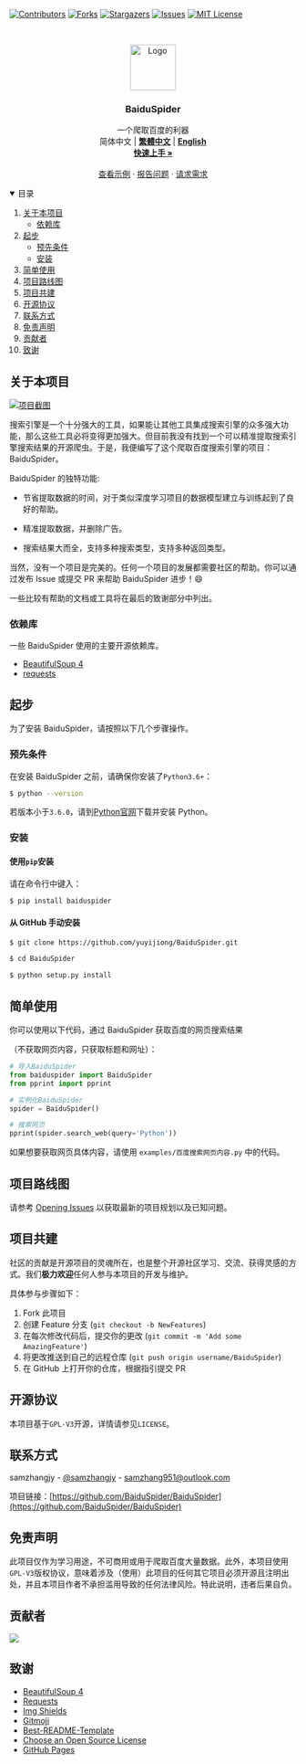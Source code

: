<!--
*** Thanks for checking out the Best-README-Template. If you have a suggestion
*** that would make this better, please fork the repo and create a pull request
*** or simply open an issue with the tag "enhancement".
*** Thanks again! Now go create something AMAZING! :D
-->



<!-- PROJECT SHIELDS -->
<!--
*** I'm using markdown "reference style" links for readability.
*** Reference links are enclosed in brackets [ ] instead of parentheses ( ).
*** See the bottom of this document for the declaration of the reference variables
*** for contributors-url, forks-url, etc. This is an optional, concise syntax you may use.
*** https://www.markdownguide.org/basic-syntax/#reference-style-links
-->
[![Contributors][contributors-shield]][contributors-url]
[![Forks][forks-shield]][forks-url]
[![Stargazers][stars-shield]][stars-url]
[![Issues][issues-shield]][issues-url]
[![MIT License][license-shield]][license-url]



<!-- PROJECT LOGO -->
<br />
<p align="center">
  <a href="https://github.com/BaiduSpider/BaiduSpider">
    <img src="https://baiduspider.github.io/assets/logo.png" alt="Logo" width="80" height="80">
  </a>

  <h3 align="center">BaiduSpider</h3>

  <p align="center">
    一个爬取百度的利器
    <br />
    <span>简体中文</span>
    |
    <a href="https://github.com/BaiduSpider/BaiduSpider/blob/dev/README-zh-tw.md"><strong>繁體中文</strong></a>
    |
    <a href="https://github.com/BaiduSpider/BaiduSpider/blob/dev/README-en.md"><strong>English</strong></a>
    <br />
    <a href="https://baiduspider.github.io/"><strong>快速上手 »</strong></a>
    <br />
    <br />
    <a href="https://baiduspider.github.io/usage/get-started/">查看示例</a>
    ·
    <a href="https://github.com/BaiduSpider/BaiduSpider/issues">报告问题</a>
    ·
    <a href="https://github.com/BaiduSpider/BaiduSpider/issues">请求需求</a>
  </p>
</p>



<!-- TABLE OF CONTENTS -->
<details open="open">
  <summary>目录</summary>
  <ol>
    <li>
      <a href="#关于本项目">关于本项目</a>
      <ul>
        <li><a href="#依赖库">依赖库</a></li>
      </ul>
    </li>
    <li>
      <a href="#起步">起步</a>
      <ul>
        <li><a href="#预先条件">预先条件</a></li>
        <li><a href="#安装">安装</a></li>
      </ul>
    </li>
    <li><a href="#简单使用">简单使用</a></li>
    <li><a href="#项目路线图">项目路线图</a></li>
    <li><a href="#项目共建">项目共建</a></li>
    <li><a href="#开源协议">开源协议</a></li>
    <li><a href="#联系方式">联系方式</a></li>
    <li><a href="#免责声明">免责声明</a></li>
    <li><a href="#贡献者">贡献者</a></li>
    <li><a href="#致谢">致谢</a></li>
  </ol>
</details>


<!-- ## 警告

此分支为`dev`分支（开发分支）。该分支的所有代码或功能都可能不稳定，仅供参考。不建议在开源项目中使用此分支的 BaiduSpider。 -->


<!-- ABOUT THE PROJECT -->
## 关于本项目

[![项目截图][product-screenshot]](https://baiduspider.github.io)

搜索引擎是一个十分强大的工具，如果能让其他工具集成搜索引擎的众多强大功能，那么这些工具必将变得更加强大。但目前我没有找到一个可以精准提取搜索引擎搜索结果的开源爬虫。于是，我便编写了这个爬取百度搜索引擎的项目：BaiduSpider。

BaiduSpider 的独特功能:
* 节省提取数据的时间，对于类似深度学习项目的数据模型建立与训练起到了良好的帮助。

* 精准提取数据，并删除广告。

* 搜索结果大而全，支持多种搜索类型，支持多种返回类型。

当然，没有一个项目是完美的。任何一个项目的发展都需要社区的帮助。你可以通过发布 Issue 或提交 PR 来帮助 BaiduSpider 进步！:smile:

一些比较有帮助的文档或工具将在最后的致谢部分中列出。

### 依赖库

一些 BaiduSpider 使用的主要开源依赖库。

* [BeautifulSoup 4](https://www.crummy.com/software/BeautifulSoup/)
* [requests](https://docs.python-requests.org/zh_CN/latest/)



<!-- GETTING STARTED -->
## 起步

为了安装 BaiduSpider，请按照以下几个步骤操作。

### 预先条件

在安装 BaiduSpider 之前，请确保你安装了`Python3.6+`：

```sh
$ python --version
```

若版本小于`3.6.0`，请到[Python官网](https://www.python.org/downloads/)下载并安装 Python。

### 安装

#### 使用`pip`安装

请在命令行中键入：

```sh
$ pip install baiduspider
```

#### 从 GitHub 手动安装

```sh
$ git clone https://github.com/yuyijiong/BaiduSpider.git

$ cd BaiduSpider

$ python setup.py install
```


<!-- USAGE EXAMPLES -->
## 简单使用

你可以使用以下代码，通过 BaiduSpider 获取百度的网页搜索结果

（不获取网页内容，只获取标题和网址）：

```python
# 导入BaiduSpider
from baiduspider import BaiduSpider
from pprint import pprint

# 实例化BaiduSpider
spider = BaiduSpider()

# 搜索网页
pprint(spider.search_web(query='Python'))
```

如果想要获取网页具体内容，请使用 ```examples/百度搜索网页内容.py``` 中的代码。


<!-- ROADMAP -->
## 项目路线图

请参考 [Opening Issues](https://github.com/BaiduSpider/BaiduSpider/issues) 以获取最新的项目规划以及已知问题。



<!-- CONTRIBUTING -->
## 项目共建

社区的贡献是开源项目的灵魂所在，也是整个开源社区学习、交流、获得灵感的方式。我们**极力欢迎**任何人参与本项目的开发与维护。

具体参与步骤如下：

1. Fork 此项目
2. 创建 Feature 分支 (`git checkout -b NewFeatures`)
3. 在每次修改代码后，提交你的更改 (`git commit -m 'Add some AmazingFeature'`)
4. 将更改推送到自己的远程仓库 (`git push origin username/BaiduSpider`)
5. 在 GitHub 上打开你的仓库，根据指引提交 PR



<!-- LICENSE -->
## 开源协议

本项目基于`GPL-V3`开源，详情请参见`LICENSE`。



<!-- CONTACT -->
## 联系方式

samzhangjy - [@samzhangjy](https://twitter.com/samzhangjy) - samzhang951@outlook.com

项目链接：[https://github.com/BaiduSpider/BaiduSpider](https://github.com/BaiduSpider/BaiduSpider)


## 免责声明

此项目仅作为学习用途，不可商用或用于爬取百度大量数据。此外，本项目使用`GPL-V3`版权协议，意味着涉及（使用）此项目的任何其它项目必须开源且注明出处，并且本项目作者不承担滥用导致的任何法律风险。特此说明，违者后果自负。


## 贡献者

<a href="https://github.com/baiduspider/baiduspider/graphs/contributors">
  <img src="https://contrib.rocks/image?repo=baiduspider/baiduspider" />
</a>


<!-- ACKNOWLEDGEMENTS -->
## 致谢
* [BeautifulSoup 4](https://www.crummy.com/software/BeautifulSoup/)
* [Requests](https://docs.python-requests.org/zh_CN/latest/)
* [Img Shields](https://shields.io)
* [Gitmoji](https://gitmoji.dev/)
* [Best-README-Template](https://github.com/othneildrew/Best-README-Template)
* [Choose an Open Source License](https://choosealicense.com)
* [GitHub Pages](https://pages.github.com)





<!-- MARKDOWN LINKS & IMAGES -->
<!-- https://www.markdownguide.org/basic-syntax/#reference-style-links -->
[contributors-shield]: https://img.shields.io/github/contributors/BaiduSpider/BaiduSpider?style=for-the-badge
[contributors-url]: https://github.com/BaiduSpider/BaiduSpider/graphs/contributors
[forks-shield]: https://img.shields.io/github/forks/BaiduSpider/BaiduSpider?style=for-the-badge
[forks-url]: https://github.com/BaiduSpider/BaiduSpider/network/members
[stars-shield]: https://img.shields.io/github/stars/BaiduSpider/BaiduSpider?style=for-the-badge
[stars-url]: https://github.com/BaiduSpider/BaiduSpider/stargazers
[issues-shield]: https://img.shields.io/github/issues/BaiduSpider/BaiduSpider?style=for-the-badge
[issues-url]: https://github.com/BaiduSpider/BaiduSpider/issues
[license-shield]: https://img.shields.io/github/license/BaiduSpider/BaiduSpider?style=for-the-badge
[license-url]: https://github.com/BaiduSpider/BaiduSpider/blob/master/LICENSE
[product-screenshot]: https://i.loli.net/2021/04/22/V7gGrmTDlfR5U24.png
